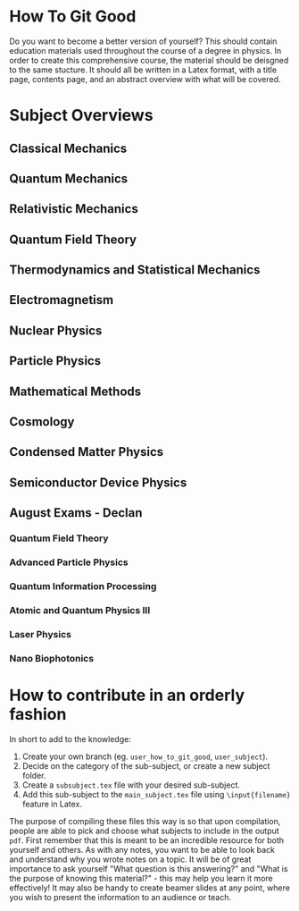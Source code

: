 # How To Git Good
Do you want to become a better version of yourself?
This should contain education materials used throughout the course of a degree in physics.
In order to create this comprehensive course, the material should be deisgned to the same stucture. 
It should all be written in a Latex format, with a title page, contents page, and an abstract overview with what will be covered.  

# Subject Overviews
## Classical Mechanics
## Quantum Mechanics
## Relativistic Mechanics
## Quantum Field Theory
## Thermodynamics and Statistical Mechanics 
## Electromagnetism
## Nuclear Physics
## Particle Physics
## Mathematical Methods
## Cosmology
## Condensed Matter Physics
## Semiconductor Device Physics

## August Exams - Declan
### Quantum Field Theory
### Advanced Particle Physics
### Quantum Information Processing
### Atomic and Quantum Physics III
### Laser Physics
### Nano Biophotonics


# How to contribute in an orderly fashion 

In short to add to the knowledge:

1. Create your own branch (eg. `user_how_to_git_good`, `user_subject`).
2. Decide on the category of the sub-subject, or create a new subject folder.
3. Create a `subsubject.tex` file with your desired sub-subject.
4. Add this sub-subject to the `main_subject.tex` file using `\input{filename}` feature in Latex.

The purpose of compiling these files this way is so that upon compilation,
people are able to pick and choose what subjects to include in the output `pdf`.
First remember that this is meant to be an incredible resource for both yourself and others.
As with any notes, you want to be able to look back and understand why you wrote notes on a topic. 
It will be of great importance to ask yourself "What question is this answering?"
and "What is the purpose of knowing this material?" - this may help you learn it more effectively!
It may also be handy to create beamer slides at any point, 
where you wish to present the information to an audience or teach.

